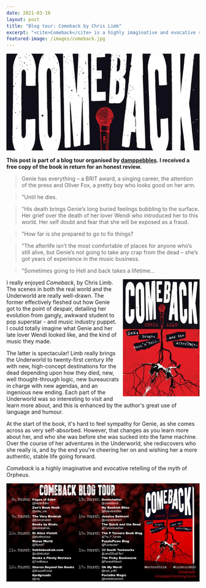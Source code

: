 ```yaml
---
date: 2021-03-10
layout: post
title: "Blog tour: Comeback by Chris Limb"
excerpt: "<cite>Comeback</cite> is a highly imaginative and evocative retelling of the myth of Orpheus."
featured-image: /images/comeback.jpg
---
```


![Comeback](/images/comeback.jpg)

**This post is part of a blog tour organised by [damppebbles](https://damppebbles.com/). I received a free copy of the book in return for an honest review.**

> Genie has everything – a BRIT award, a singing career, the attention of the press and Oliver Fox, a pretty boy who looks good on her arm.

> "Until he dies.

> "His death brings Genie’s long buried feelings bubbling to the surface. Her grief over the death of her lover Wendi who introduced her to this world. Her self doubt and fear that she will be exposed as a fraud.

> "How far is she prepared to go to fix things?

> "The afterlife isn’t the most comfortable of places for anyone who’s still alive, but Genie’s not going to take any crap from the dead – she’s got years of experience in the music business.

> "Sometimes going to Hell and back takes a lifetime...

<img src="/images/comeback-200.jpg" alt="Comeback" style="float: right; margin-bottom: 10px; margin-left: 10px;">

I really enjoyed <cite>Comeback</cite>, by Chris Limb. The scenes in both the real world and the Underworld are really well-drawn. The former effectively fleshed out how Genie got to the point of despair, detailing her evolution from gangly, awkward student to pop superstar - and music industry puppet. I could totally imagine what Genie and her late lover Wendi looked like, and the kind of music they made.

The latter is spectacular! Limb really brings the Underworld to twenty-first century life with new, high-concept destinations for the dead depending upon how they died, new, well thought-through logic, new bureaucrats in charge with new agendas, and an ingenious new ending. Each part of the Underworld was so interesting to visit and learn more about, and this is enhanced by the author's great use of language and humour.

At the start of the book, it's hard to feel sympathy for Genie, as she comes across as very self-absorbed. However, that changes as you learn more about her, and who she was before she was sucked into the fame machine. Over the course of her adventures in the Underworld, she rediscovers who she really is, and by the end you're cheering her on and wishing her a more authentic, stable life going forward.

<cite>Comeback</cite> is a highly imaginative and evocative retelling of the myth of Orpheus.

![Comeback blog tour banner](/images/comeback-banner.jpg)

